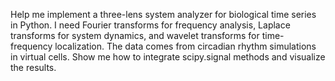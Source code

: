 Help me implement a three-lens system analyzer for biological time series in Python. I need Fourier transforms for frequency analysis, Laplace transforms for system dynamics, and wavelet transforms for time-frequency localization. The data comes from circadian rhythm simulations in virtual cells. Show me how to integrate scipy.signal methods and visualize the results.